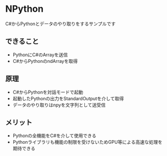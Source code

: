 # NPython
C#からPythonとデータのやり取りをするサンプルです

## できること
- PythonにC#のArrayを送信
- C#からPythonのndArrayを取得

## 原理
- C#からPythonを対話モードで起動
- 起動したPythonの出力をStandardOutputを介して取得
- データのやり取りはnpyを文字列として送受信

## メリット
- Pythonの全機能をC#を介して使用できる
- Pythonライブラリも機能の制限を受けないためGPU等による高速な処理を期待できる
